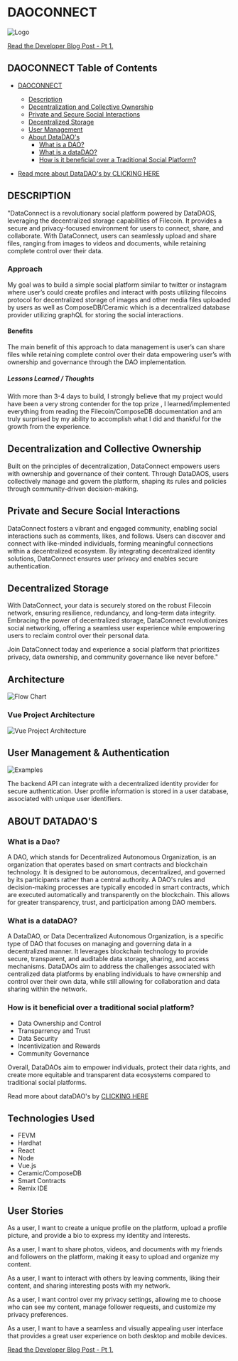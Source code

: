 # DAOCONNECT 
![Logo](images/logodaoconnect.png)


[Read the Developer Blog Post - Pt 1.](Blog/Blog-pt-1.md)


## DAOCONNECT Table of Contents

- [DAOCONNECT](#daoconnect)
  - [Description](#description)
  - [Decentralization and Collective Ownership](#decentralization-and-collective-ownership)
  - [Private and Secure Social Interactions](#private-and-secure-social-interactions)
  - [Decentralized Storage](#decentralized-storage)
  - [User Management](#user-management)
  - [About DataDAO's](#about-datadaos)
    - [What is a DAO?](#what-is-a-dao)
    - [What is a dataDAO?](#what-is-a-datadao)
    - [How is it beneficial over a Traditional Social Platform?](#how-is-it-beneficial-over-a-traditional-social-platform)

- [Read more about DataDAO's by CLICKING HERE](DataDAOs.md)



## DESCRIPTION
"DataConnect is a revolutionary social platform powered by DataDAOS, leveraging the decentralized storage capabilities of Filecoin. It provides a secure and privacy-focused environment for users to connect, share, and collaborate. With DataConnect, users can seamlessly upload and share files, ranging from images to videos and documents, while retaining complete control over their data.

### Approach 
My goal was to build a simple social platform similar to twitter or instagram where user’s could create profiles and interact with posts utilizing filecoins protocol for decentralized storage of images and other media files uploaded by users as well as ComposeDB/Ceramic which is a decentralized database provider utilizing graphQL for storing the social interactions. 

#### Benefits
The main benefit of this approach to data management is user’s can share files while retaining complete control over their data empowering user’s with ownership and governance through the DAO implementation.

##### Lessons Learned / Thoughts
With more than 3-4 days to build, I strongly believe that my project would have been a very strong contender for the top prize , I learned/implemented everything from reading the Filecoin/ComposeDB documentation and am truly surprised by my ability to accomplish what I did and  thankful for the growth from the experience.

## Decentralization and Collective Ownership
Built on the principles of decentralization, DataConnect empowers users with ownership and governance of their content. Through DataDAOS, users collectively manage and govern the platform, shaping its rules and policies through community-driven decision-making.

## Private and Secure Social Interactions
DataConnect fosters a vibrant and engaged community, enabling social interactions such as comments, likes, and follows. Users can discover and connect with like-minded individuals, forming meaningful connections within a decentralized ecosystem. By integrating decentralized identity solutions, DataConnect ensures user privacy and enables secure authentication.

## Decentralized Storage
With DataConnect, your data is securely stored on the robust Filecoin network, ensuring resilience, redundancy, and long-term data integrity. Embracing the power of decentralized storage, DataConnect revolutionizes social networking, offering a seamless user experience while empowering users to reclaim control over their personal data.


Join DataConnect today and experience a social platform that prioritizes privacy, data ownership, and community governance like never before."


## Architecture 
![Flow Chart](/images/FlowChart.png)

### Vue Project Architecture
![Vue Project Architecture](/images/Separation.png)


## User Management & Authentication
![Examples](/images/User_Management_System.png)

The backend API can integrate with a decentralized identity provider for secure authentication. User profile information is stored in a user database, associated with unique user identifiers.




## ABOUT DATADAO'S

### What is a Dao?
A DAO, which stands for Decentralized Autonomous Organization, is an organization that operates based on smart contracts and blockchain technology. It is designed to be autonomous, decentralized, and governed by its participants rather than a central authority. A DAO's rules and decision-making processes are typically encoded in smart contracts, which are executed automatically and transparently on the blockchain. This allows for greater transparency, trust, and participation among DAO members.

### What is a dataDAO?
A DataDAO, or Data Decentralized Autonomous Organization, is a specific type of DAO that focuses on managing and governing data in a decentralized manner. It leverages blockchain technology to provide secure, transparent, and auditable data storage, sharing, and access mechanisms. DataDAOs aim to address the challenges associated with centralized data platforms by enabling individuals to have ownership and control over their own data, while still allowing for collaboration and data sharing within the network.

### How is it beneficial over a traditional social platform?
- Data Ownership and Control
- Transparrency and Trust 
- Data Security 
- Incentivization and Rewards
- Community Governance

Overall, DataDAOs aim to empower individuals, protect their data rights, and create more equitable and transparent data ecosystems compared to traditional social platforms.

Read more about dataDAO's by [CLICKING HERE](DataDAOs.md)

## Technologies Used 
- FEVM
- Hardhat 
- React
- Node
- Vue.js
- Ceramic/ComposeDB
- Smart Contracts
- Remix IDE



## User Stories 
As a user, I want to create a unique profile on the platform, upload a profile picture, and provide a bio to express my identity and interests.

As a user, I want to share photos, videos, and documents with my friends and followers on the platform, making it easy to upload and organize my content.

As a user, I want to interact with others by leaving comments, liking their content, and sharing interesting posts with my network.

As a user, I want control over my privacy settings, allowing me to choose who can see my content, manage follower requests, and customize my privacy preferences.

As a user, I want to have a seamless and visually appealing user interface that provides a great user experience on both desktop and mobile devices.



[Read the Developer Blog Post - Pt 1.](Blog/Blog-pt-1.md)